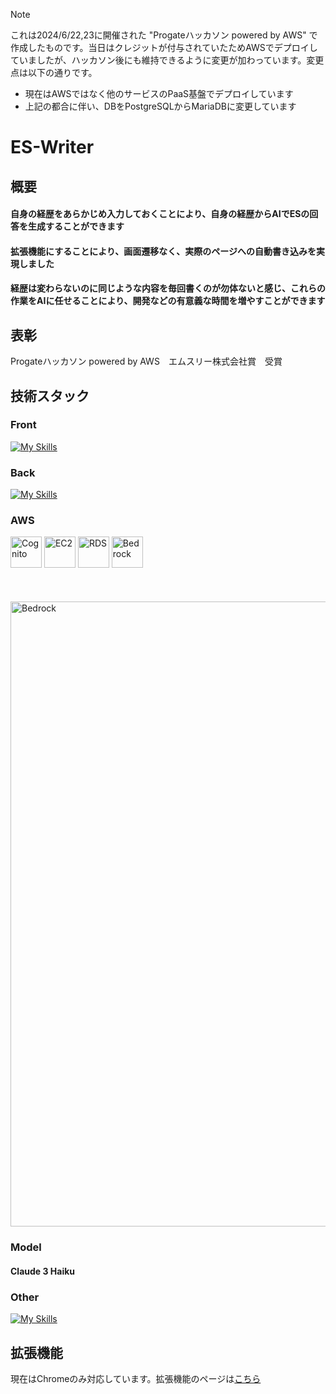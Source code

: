 >[!NOTE]
>これは2024/6/22,23に開催された "Progateハッカソン powered by AWS" で作成したものです。当日はクレジットが付与されていたためAWSでデプロイしていましたが、ハッカソン後にも維持できるように変更が加わっています。変更点は以下の通りです。
>- 現在はAWSではなく他のサービスのPaaS基盤でデプロイしています
>- 上記の都合に伴い、DBをPostgreSQLからMariaDBに変更しています

# ES-Writer
## 概要
<h4>自身の経歴をあらかじめ入力しておくことにより、自身の経歴からAIでESの回答を生成することができます</h4>
<h4>拡張機能にすることにより、画面遷移なく、実際のページへの自動書き込みを実現しました</h4>
<h4>経歴は変わらないのに同じような内容を毎回書くのが勿体ないと感じ、これらの作業をAIに任せることにより、開発などの有意義な時間を増やすことができます</h4>

## 表彰
Progateハッカソン powered by AWS　エムスリー株式会社賞　受賞
## 技術スタック
### Front
[![My Skills](https://skillicons.dev/icons?i=html,css,tailwindcss,js,ts,react)](https://skillicons.dev)
### Back
[![My Skills](https://skillicons.dev/icons?i=go,postgresql)](https://skillicons.dev)
### AWS
<img src="https://github.com/yamamoto99/es-writer/assets/111506108/09fad974-f683-481b-b8df-22a5f2568060" alt="Cognito" style="width:50px;">
<img src="https://github.com/yamamoto99/es-writer/assets/111506108/51707ead-e210-4b7f-94a5-5576cafe5370" alt="EC2" style="width:50px;">
<img src="https://github.com/yamamoto99/es-writer/assets/111506108/965308e0-8f41-4d6c-b5b7-cfecff26a6e5" alt="RDS" style="width:50px;">
<img src="https://github.com/yamamoto99/es-writer/assets/111506108/bf8726eb-a203-48c4-a17f-2d333f1e1c48" alt="Bedrock" style="width:50px;"></br></br></br></br>

<img src="https://github.com/yamamoto99/es-writer/assets/111506108/d0f0816e-1e35-4771-9521-cb16a434858a" alt="Bedrock" style="width:1000px;">

### Model
<h4>Claude 3 Haiku</h4>

### Other
[![My Skills](https://skillicons.dev/icons?i=git,github,githubactions,docker,terraform)](https://skillicons.dev)

## 拡張機能
現在はChromeのみ対応しています。拡張機能のページは[こちら](https://chromewebstore.google.com/detail/es-writer-extension/mlccgjdhbcdhcbjknehhkmlnccejmhpm)

